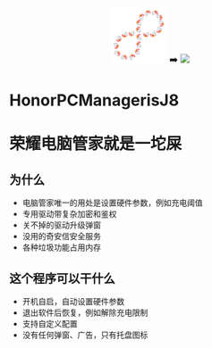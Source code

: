 <p align="center">
  <img src="J8.png" width="100">
  <big>➡️</big>
  <img src="J8.ico" width="100">
</p>

# HonorPCManagerisJ8  
# 荣耀电脑管家就是一坨屎   
  
## 为什么  
* 电脑管家唯一的用处是设置硬件参数，例如充电阈值
* 专用驱动带复杂加密和鉴权
* 关不掉的驱动升级弹窗
* 没用的奇安信安全服务
* 各种垃圾功能占用内存
## 这个程序可以干什么  
* 开机自启，自动设置硬件参数
* 退出软件后恢复，例如解除充电限制
* 支持自定义配置
* 没有任何弹窗、广告，只有托盘图标
